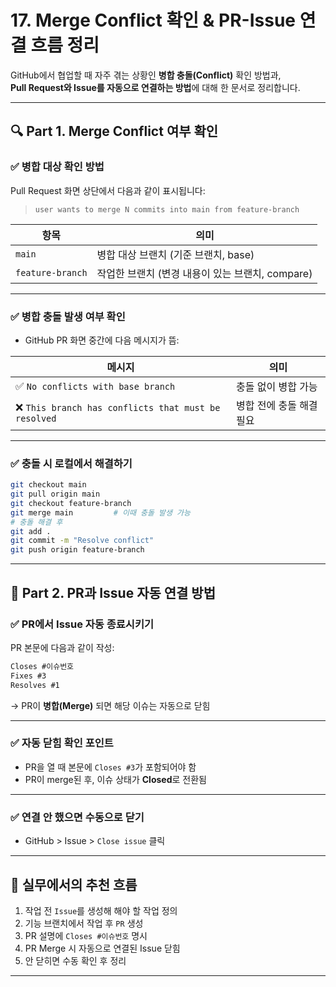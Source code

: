 # 17. Merge Conflict 확인 & PR-Issue 연결 흐름 정리

GitHub에서 협업할 때 자주 겪는 상황인 **병합 충돌(Conflict)** 확인 방법과,  
**Pull Request와 Issue를 자동으로 연결하는 방법**에 대해 한 문서로 정리합니다.

---

## 🔍 Part 1. Merge Conflict 여부 확인

### ✅ 병합 대상 확인 방법

Pull Request 화면 상단에서 다음과 같이 표시됩니다:

> `user wants to merge N commits into main from feature-branch`

| 항목 | 의미 |
|------|------|
| `main` | 병합 대상 브랜치 (기준 브랜치, base) |
| `feature-branch` | 작업한 브랜치 (변경 내용이 있는 브랜치, compare) |

---

### ✅ 병합 충돌 발생 여부 확인

- GitHub PR 화면 중간에 다음 메시지가 뜸:

| 메시지 | 의미 |
|--------|------|
| ✅ `No conflicts with base branch` | 충돌 없이 병합 가능 |
| ❌ `This branch has conflicts that must be resolved` | 병합 전에 충돌 해결 필요 |

---

### ✅ 충돌 시 로컬에서 해결하기

```bash
git checkout main
git pull origin main
git checkout feature-branch
git merge main         # 이때 충돌 발생 가능
# 충돌 해결 후
git add .
git commit -m "Resolve conflict"
git push origin feature-branch
```

---

## 🔗 Part 2. PR과 Issue 자동 연결 방법

### ✅ PR에서 Issue 자동 종료시키기

PR 본문에 다음과 같이 작성:

```md
Closes #이슈번호
Fixes #3
Resolves #1
```

→ PR이 **병합(Merge)** 되면 해당 이슈는 자동으로 닫힘

---

### ✅ 자동 닫힘 확인 포인트

- PR을 열 때 본문에 `Closes #3`가 포함되어야 함
- PR이 merge된 후, 이슈 상태가 **Closed**로 전환됨

---

### ✅ 연결 안 했으면 수동으로 닫기

- GitHub > Issue > `Close issue` 클릭

---

## 📌 실무에서의 추천 흐름

1. 작업 전 `Issue`를 생성해 해야 할 작업 정의
2. 기능 브랜치에서 작업 후 `PR` 생성
3. PR 설명에 `Closes #이슈번호` 명시
4. PR Merge 시 자동으로 연결된 Issue 닫힘
5. 안 닫히면 수동 확인 후 정리

---